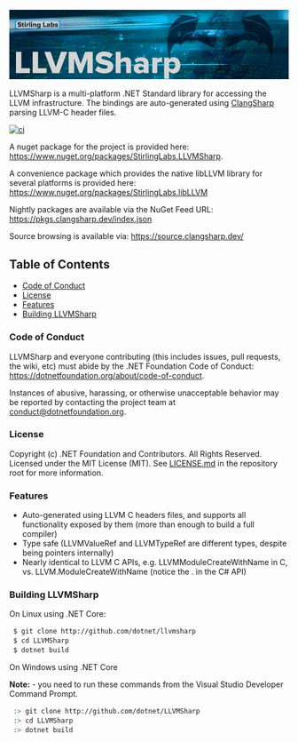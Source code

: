 ![LLVMSharp](https://github.com/StirlingLabs/LLVMSharp/blob/main/LLVMSharp.jpg)

LLVMSharp is a multi-platform .NET Standard library for accessing the LLVM infrastructure. The bindings are auto-generated using [ClangSharp](https://github.com/dotnet/clangsharp) parsing LLVM-C header files.

[![ci](https://github.com/StirlingLabs/LLVMSharp/actions/workflows/ci.yml/badge.svg)](https://github.com/StirlingLabs/LLVMSharp/actions/workflows/ci.yml)

A nuget package for the project is provided here: https://www.nuget.org/packages/StirlingLabs.LLVMSharp.

A convenience package which provides the native libLLVM library for several platforms is provided here: https://www.nuget.org/packages/StirlingLabs.libLLVM

Nightly packages are available via the NuGet Feed URL: https://pkgs.clangsharp.dev/index.json

Source browsing is available via: https://source.clangsharp.dev/

## Table of Contents

* [Code of Conduct](#code-of-conduct)
* [License](#license)
* [Features](#features)
* [Building LLVMSharp](#building-llvmsharp)

### Code of Conduct

LLVMSharp and everyone contributing (this includes issues, pull requests, the
wiki, etc) must abide by the .NET Foundation Code of Conduct:
https://dotnetfoundation.org/about/code-of-conduct.

Instances of abusive, harassing, or otherwise unacceptable behavior may be
reported by contacting the project team at conduct@dotnetfoundation.org.

### License

Copyright (c) .NET Foundation and Contributors. All Rights Reserved.
Licensed under the MIT License (MIT).
See [LICENSE.md](LICENSE.md) in the repository root for more information.

### Features

 * Auto-generated using LLVM C headers files, and supports all functionality exposed by them (more than enough to build a full compiler)
 * Type safe (LLVMValueRef and LLVMTypeRef are different types, despite being pointers internally)
 * Nearly identical to LLVM C APIs, e.g. LLVMModuleCreateWithName in C, vs. LLVM.ModuleCreateWithName (notice the . in the C# API)

### Building LLVMSharp

On Linux using .NET Core:

```bash
 $ git clone http://github.com/dotnet/llvmsharp
 $ cd LLVMSharp
 $ dotnet build
```

On Windows using .NET Core

**Note:** - you need to run these commands from the Visual Studio Developer Command Prompt.

```bash
 :> git clone http://github.com/dotnet/LLVMSharp
 :> cd LLVMSharp
 :> dotnet build
```
